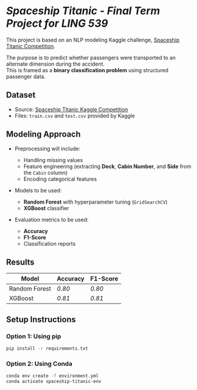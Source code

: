 # ***Spaceship Titanic - Final Term Project for LING 539***

This project is based on an NLP modeling Kaggle challenge, [Spaceship Titanic Competition](https://www.kaggle.com/competitions/spaceship-titanic).

The purpose is to predict whether passengers were transported to an alternate dimension during the accident.  
This is framed as a **binary classification problem** using structured passenger data.

## Dataset

- Source: [Spaceship Titanic Kaggle Competition](https://www.kaggle.com/competitions/spaceship-titanic)
- Files: `train.csv` and `test.csv` provided by Kaggle

## Modeling Approach

- Preprocessing will include:
  - Handling missing values
  - Feature engineering (extracting **Deck**, **Cabin Number**, and **Side** from the `Cabin` column)
  - Encoding categorical features

- Models to be used:
  - **Random Forest** with hyperparameter tuning (`GridSearchCV`)
  - **XGBoost** classifier

- Evaluation metrics to be used:
  - **Accuracy**
  - **F1-Score**
  - Classification reports

## Results

| Model         | Accuracy | F1-Score |
|---------------|----------|----------|
| Random Forest | *0.80*   | *0.80*   |
| XGBoost       | *0.81*   | *0.81*   |


## Setup Instructions

### Option 1: Using pip

```bash
pip install -r requirements.txt
```

### Option 2: Using Conda
```bash
conda env create -f environment.yml
conda activate spaceship-titanic-env
```